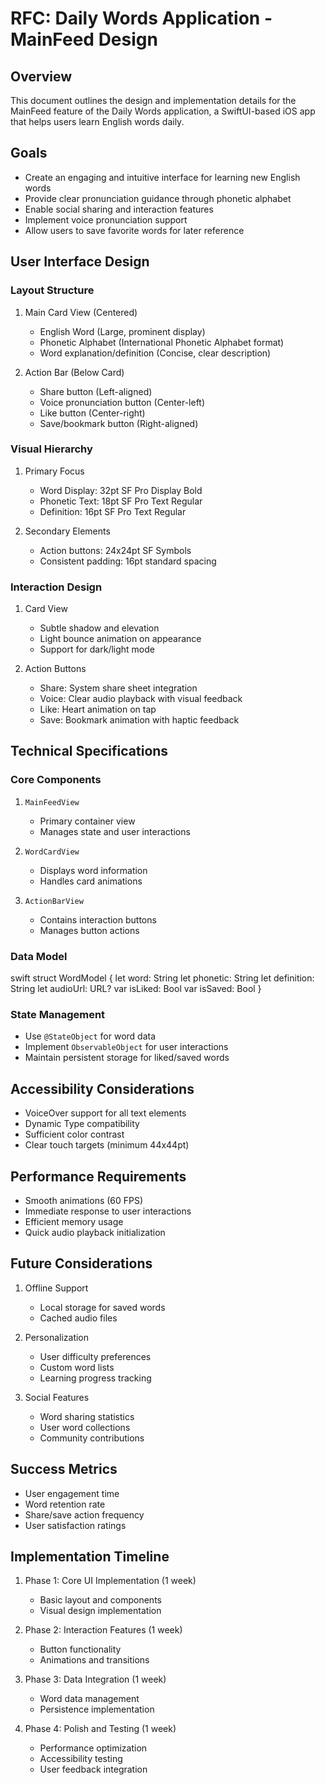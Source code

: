 # RFC: Daily Words Application - MainFeed Design

## Overview
This document outlines the design and implementation details for the MainFeed feature of the Daily Words application, a SwiftUI-based iOS app that helps users learn English words daily.

## Goals
- Create an engaging and intuitive interface for learning new English words
- Provide clear pronunciation guidance through phonetic alphabet
- Enable social sharing and interaction features
- Implement voice pronunciation support
- Allow users to save favorite words for later reference

## User Interface Design

### Layout Structure
1. Main Card View (Centered)
   - English Word (Large, prominent display)
   - Phonetic Alphabet (International Phonetic Alphabet format)
   - Word explanation/definition (Concise, clear description)

2. Action Bar (Below Card)
   - Share button (Left-aligned)
   - Voice pronunciation button (Center-left)
   - Like button (Center-right)
   - Save/bookmark button (Right-aligned)

### Visual Hierarchy
1. Primary Focus
   - Word Display: 32pt SF Pro Display Bold
   - Phonetic Text: 18pt SF Pro Text Regular
   - Definition: 16pt SF Pro Text Regular

2. Secondary Elements
   - Action buttons: 24x24pt SF Symbols
   - Consistent padding: 16pt standard spacing

### Interaction Design
1. Card View
   - Subtle shadow and elevation
   - Light bounce animation on appearance
   - Support for dark/light mode

2. Action Buttons
   - Share: System share sheet integration
   - Voice: Clear audio playback with visual feedback
   - Like: Heart animation on tap
   - Save: Bookmark animation with haptic feedback

## Technical Specifications

### Core Components
1. `MainFeedView`
   - Primary container view
   - Manages state and user interactions

2. `WordCardView`
   - Displays word information
   - Handles card animations

3. `ActionBarView`
   - Contains interaction buttons
   - Manages button actions

### Data Model

swift
struct WordModel {
let word: String
let phonetic: String
let definition: String
let audioUrl: URL?
var isLiked: Bool
var isSaved: Bool
}

### State Management
- Use `@StateObject` for word data
- Implement `ObservableObject` for user interactions
- Maintain persistent storage for liked/saved words

## Accessibility Considerations
- VoiceOver support for all text elements
- Dynamic Type compatibility
- Sufficient color contrast
- Clear touch targets (minimum 44x44pt)

## Performance Requirements
- Smooth animations (60 FPS)
- Immediate response to user interactions
- Efficient memory usage
- Quick audio playback initialization

## Future Considerations
1. Offline Support
   - Local storage for saved words
   - Cached audio files

2. Personalization
   - User difficulty preferences
   - Custom word lists
   - Learning progress tracking

3. Social Features
   - Word sharing statistics
   - User word collections
   - Community contributions

## Success Metrics
- User engagement time
- Word retention rate
- Share/save action frequency
- User satisfaction ratings

## Implementation Timeline
1. Phase 1: Core UI Implementation (1 week)
   - Basic layout and components
   - Visual design implementation

2. Phase 2: Interaction Features (1 week)
   - Button functionality
   - Animations and transitions

3. Phase 3: Data Integration (1 week)
   - Word data management
   - Persistence implementation

4. Phase 4: Polish and Testing (1 week)
   - Performance optimization
   - Accessibility testing
   - User feedback integration
